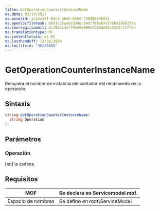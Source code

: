 ```yaml
---
title: GetOperationCounterInstanceName
ms.date: 03/30/2017
ms.assetid: ac42e20f-63c1-4bdb-8660-736980936811
ms.openlocfilehash: b073cd5aea930dec0491f8fe87e578bd190027ab
ms.sourcegitcommit: bc293b14af795e0e999e3304dd40c0222cf2ffe4
ms.translationtype: MT
ms.contentlocale: es-ES
ms.lasthandoff: 11/26/2020
ms.locfileid: "96288858"
---
```

# <a name="getoperationcounterinstancename"></a>GetOperationCounterInstanceName

Recupera el nombre de instancia del contador del rendimiento de la operación.  
  
## <a name="syntax"></a>Sintaxis  
  
```csharp
string GetOperationCounterInstanceName(  
  string Operation  
);  
```  
  
## <a name="parameters"></a>Parámetros  
  
### <a name="operation"></a>Operación  

 [en] la cadena  
  
## <a name="requirements"></a>Requisitos  
  
|MOF|Se declara en Servicemodel.mof.|  
|---------|-----------------------------------|  
|Espacio de nombres|Se define en root\ServiceModel|
